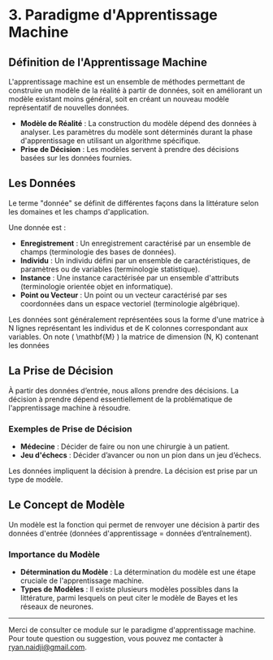 # 3. Paradigme d'Apprentissage Machine

## Définition de l'Apprentissage Machine

L'apprentissage machine est un ensemble de méthodes permettant de construire un modèle de la réalité à partir de données, soit en améliorant un modèle existant moins général, soit en créant un nouveau modèle représentatif de nouvelles données.

- **Modèle de Réalité** : La construction du modèle dépend des données à analyser. Les paramètres du modèle sont déterminés durant la phase d'apprentissage en utilisant un algorithme spécifique.
- **Prise de Décision** : Les modèles servent à prendre des décisions basées sur les données fournies.

## Les Données

Le terme "donnée" se définit de différentes façons dans la littérature selon les domaines et les champs d'application. 

Une donnée est :
- **Enregistrement** : Un enregistrement caractérisé par un ensemble de champs (terminologie des bases de données).
- **Individu** : Un individu défini par un ensemble de caractéristiques, de paramètres ou de variables (terminologie statistique).
- **Instance** : Une instance caractérisée par un ensemble d'attributs (terminologie orientée objet en informatique).
- **Point ou Vecteur** : Un point ou un vecteur caractérisé par ses coordonnées dans un espace vectoriel (terminologie algébrique).

Les données sont généralement représentées sous la forme d'une matrice à N lignes représentant les individus et de K colonnes correspondant aux variables. On note \( \mathbf{M} \) la matrice de dimension (N, K) contenant les données

## La Prise de Décision

À partir des données d’entrée, nous allons prendre des décisions. La décision à prendre dépend essentiellement de la problématique de l'apprentissage machine à résoudre.

### Exemples de Prise de Décision

- **Médecine** : Décider de faire ou non une chirurgie à un patient.
- **Jeu d'échecs** : Décider d’avancer ou non un pion dans un jeu d’échecs.

Les données impliquent la décision à prendre. La décision est prise par un type de modèle.

## Le Concept de Modèle

Un modèle est la fonction qui permet de renvoyer une décision à partir des données d'entrée (données d'apprentissage = données d’entraînement).

### Importance du Modèle

- **Détermination du Modèle** : La détermination du modèle est une étape cruciale de l'apprentissage machine.
- **Types de Modèles** : Il existe plusieurs modèles possibles dans la littérature, parmi lesquels on peut citer le modèle de Bayes et les réseaux de neurones.

---

Merci de consulter ce module sur le paradigme d'apprentissage machine. Pour toute question ou suggestion, vous pouvez me contacter à [ryan.naidji@gmail.com](mailto:ryan.naidji@gmail.com).
